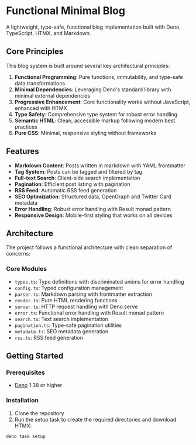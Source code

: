 # Functional Minimal Blog

A lightweight, type-safe, functional blog implementation built with Deno, TypeScript, HTMX, and Markdown.

## Core Principles

This blog system is built around several key architectural principles:

1. **Functional Programming**: Pure functions, immutability, and type-safe data transformations
2. **Minimal Dependencies**: Leveraging Deno's standard library with minimal external dependencies
3. **Progressive Enhancement**: Core functionality works without JavaScript, enhanced with HTMX
4. **Type Safety**: Comprehensive type system for robust error handling
5. **Semantic HTML**: Clean, accessible markup following modern best practices
6. **Pure CSS**: Minimal, responsive styling without frameworks

## Features

- **Markdown Content**: Posts written in markdown with YAML frontmatter
- **Tag System**: Posts can be tagged and filtered by tag
- **Full-text Search**: Client-side search implementation
- **Pagination**: Efficient post listing with pagination
- **RSS Feed**: Automatic RSS feed generation
- **SEO Optimization**: Structured data, OpenGraph and Twitter Card metadata
- **Error Handling**: Robust error handling with Result monad pattern
- **Responsive Design**: Mobile-first styling that works on all devices

## Architecture

The project follows a functional architecture with clean separation of concerns:

### Core Modules

- `types.ts`: Type definitions with discriminated unions for error handling
- `config.ts`: Typed configuration management
- `parser.ts`: Markdown parsing with frontmatter extraction
- `render.ts`: Pure HTML rendering functions
- `server.ts`: HTTP request handling with Deno.serve
- `error.ts`: Functional error handling with Result monad pattern
- `search.ts`: Text search implementation
- `pagination.ts`: Type-safe pagination utilities
- `metadata.ts`: SEO metadata generation
- `rss.ts`: RSS feed generation

## Getting Started

### Prerequisites

- [Deno](https://deno.land/) 1.38 or higher

### Installation

1. Clone the repository
2. Run the setup task to create the required directories and download HTMX:

```bash
deno task setup
